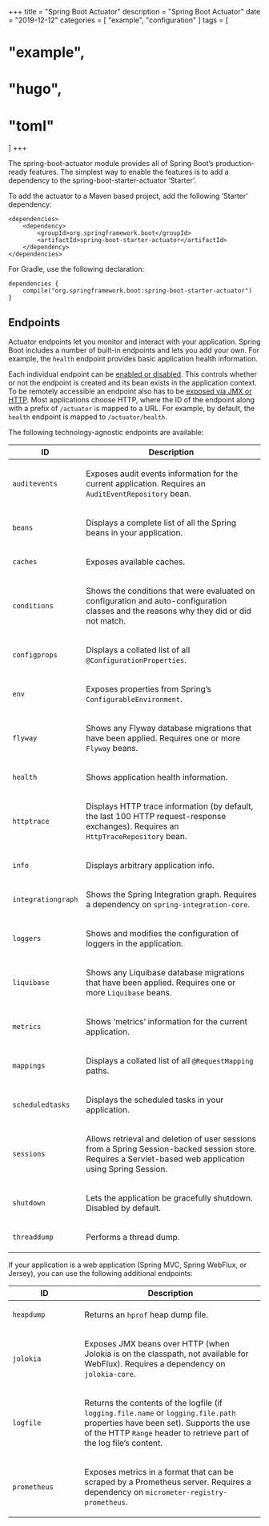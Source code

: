 +++
title = "Spring Boot Actuator"
description = "Spring Boot Actuator"
date = "2019-12-12"
categories = [ "example", "configuration" ]
tags = [
#    "example",
#    "hugo",
#    "toml"
]
+++

The spring-boot-actuator module provides all of Spring Boot’s production-ready features. The simplest way to enable the features is to add a dependency to the spring-boot-starter-actuator ‘Starter’.

To add the actuator to a Maven based project, add the following ‘Starter’ dependency:

<div >
<pre class="highlightjs highlight"><code class="language-xml hljs" data-lang="xml">&lt;dependencies&gt;
    &lt;dependency&gt;
        &lt;groupId&gt;org.springframework.boot&lt;/groupId&gt;
        &lt;artifactId&gt;spring-boot-starter-actuator&lt;/artifactId&gt;
    &lt;/dependency&gt;
&lt;/dependencies&gt;</code></pre>
</div>

<div class="paragraph">
<p>For Gradle, use the following declaration:</p>
</div>
<div class="listingblock">
<div class="content">
<pre class="highlightjs highlight"><code class="language-groovy hljs" data-lang="groovy">dependencies {
    compile("org.springframework.boot:spring-boot-starter-actuator")
}</code></pre>
</div>
</div>
</div>
</div>
<div class="sect1">
<h2 id="production-ready-endpoints"><a class="anchor" href="#production-ready-endpoints"></a>Endpoints</h2>
<div class="sectionbody">
<div class="paragraph">
<p>Actuator endpoints let you monitor and interact with your application.
Spring Boot includes a number of built-in endpoints and lets you add your own.
For example, the <code>health</code> endpoint provides basic application health information.</p>
</div>
<div class="paragraph">
<p>Each individual endpoint can be <a href="#production-ready-endpoints-enabling-endpoints">enabled or disabled</a>.
This controls whether or not the endpoint is created and its bean exists in the application context.
To be remotely accessible an endpoint also has to be <a href="#production-ready-endpoints-exposing-endpoints">exposed via JMX or HTTP</a>.
Most applications choose HTTP, where the ID of the endpoint along with a prefix of <code>/actuator</code> is mapped to a URL.
For example, by default, the <code>health</code> endpoint is mapped to <code>/actuator/health</code>.</p>
</div>
<div class="paragraph">
<p>The following technology-agnostic endpoints are available:</p>
</div>
<table class="tableblock frame-all grid-all stretch">
<colgroup>
<col style="width: 28.5714%;">
<col style="width: 71.4286%;">
</colgroup>
<thead>
<tr>
<th class="tableblock halign-left valign-top">ID</th>
<th class="tableblock halign-left valign-top">Description</th>
</tr>
</thead>
<tbody>
<tr>
<td class="tableblock halign-left valign-top"><p class="tableblock"><code>auditevents</code></p></td>
<td class="tableblock halign-left valign-top"><p class="tableblock">Exposes audit events information for the current application.
Requires an <code>AuditEventRepository</code> bean.</p></td>
</tr>
<tr>
<td class="tableblock halign-left valign-top"><p class="tableblock"><code>beans</code></p></td>
<td class="tableblock halign-left valign-top"><p class="tableblock">Displays a complete list of all the Spring beans in your application.</p></td>
</tr>
<tr>
<td class="tableblock halign-left valign-top"><p class="tableblock"><code>caches</code></p></td>
<td class="tableblock halign-left valign-top"><p class="tableblock">Exposes available caches.</p></td>
</tr>
<tr>
<td class="tableblock halign-left valign-top"><p class="tableblock"><code>conditions</code></p></td>
<td class="tableblock halign-left valign-top"><p class="tableblock">Shows the conditions that were evaluated on configuration and auto-configuration classes and the reasons why they did or did not match.</p></td>
</tr>
<tr>
<td class="tableblock halign-left valign-top"><p class="tableblock"><code>configprops</code></p></td>
<td class="tableblock halign-left valign-top"><p class="tableblock">Displays a collated list of all <code>@ConfigurationProperties</code>.</p></td>
</tr>
<tr>
<td class="tableblock halign-left valign-top"><p class="tableblock"><code>env</code></p></td>
<td class="tableblock halign-left valign-top"><p class="tableblock">Exposes properties from Spring&#8217;s <code>ConfigurableEnvironment</code>.</p></td>
</tr>
<tr>
<td class="tableblock halign-left valign-top"><p class="tableblock"><code>flyway</code></p></td>
<td class="tableblock halign-left valign-top"><p class="tableblock">Shows any Flyway database migrations that have been applied.
Requires one or more <code>Flyway</code> beans.</p></td>
</tr>
<tr>
<td class="tableblock halign-left valign-top"><p class="tableblock"><code>health</code></p></td>
<td class="tableblock halign-left valign-top"><p class="tableblock">Shows application health information.</p></td>
</tr>
<tr>
<td class="tableblock halign-left valign-top"><p class="tableblock"><code>httptrace</code></p></td>
<td class="tableblock halign-left valign-top"><p class="tableblock">Displays HTTP trace information (by default, the last 100 HTTP request-response exchanges).
Requires an <code>HttpTraceRepository</code> bean.</p></td>
</tr>
<tr>
<td class="tableblock halign-left valign-top"><p class="tableblock"><code>info</code></p></td>
<td class="tableblock halign-left valign-top"><p class="tableblock">Displays arbitrary application info.</p></td>
</tr>
<tr>
<td class="tableblock halign-left valign-top"><p class="tableblock"><code>integrationgraph</code></p></td>
<td class="tableblock halign-left valign-top"><p class="tableblock">Shows the Spring Integration graph.
Requires a dependency on <code>spring-integration-core</code>.</p></td>
</tr>
<tr>
<td class="tableblock halign-left valign-top"><p class="tableblock"><code>loggers</code></p></td>
<td class="tableblock halign-left valign-top"><p class="tableblock">Shows and modifies the configuration of loggers in the application.</p></td>
</tr>
<tr>
<td class="tableblock halign-left valign-top"><p class="tableblock"><code>liquibase</code></p></td>
<td class="tableblock halign-left valign-top"><p class="tableblock">Shows any Liquibase database migrations that have been applied.
Requires one or more <code>Liquibase</code> beans.</p></td>
</tr>
<tr>
<td class="tableblock halign-left valign-top"><p class="tableblock"><code>metrics</code></p></td>
<td class="tableblock halign-left valign-top"><p class="tableblock">Shows &#8216;metrics&#8217; information for the current application.</p></td>
</tr>
<tr>
<td class="tableblock halign-left valign-top"><p class="tableblock"><code>mappings</code></p></td>
<td class="tableblock halign-left valign-top"><p class="tableblock">Displays a collated list of all <code>@RequestMapping</code> paths.</p></td>
</tr>
<tr>
<td class="tableblock halign-left valign-top"><p class="tableblock"><code>scheduledtasks</code></p></td>
<td class="tableblock halign-left valign-top"><p class="tableblock">Displays the scheduled tasks in your application.</p></td>
</tr>
<tr>
<td class="tableblock halign-left valign-top"><p class="tableblock"><code>sessions</code></p></td>
<td class="tableblock halign-left valign-top"><p class="tableblock">Allows retrieval and deletion of user sessions from a Spring Session-backed session store.
Requires a Servlet-based web application using Spring Session.</p></td>
</tr>
<tr>
<td class="tableblock halign-left valign-top"><p class="tableblock"><code>shutdown</code></p></td>
<td class="tableblock halign-left valign-top"><p class="tableblock">Lets the application be gracefully shutdown.
Disabled by default.</p></td>
</tr>
<tr>
<td class="tableblock halign-left valign-top"><p class="tableblock"><code>threaddump</code></p></td>
<td class="tableblock halign-left valign-top"><p class="tableblock">Performs a thread dump.</p></td>
</tr>
</tbody>
</table>
<div class="paragraph">
<p>If your application is a web application (Spring MVC, Spring WebFlux, or Jersey), you can use the following additional endpoints:</p>
</div>
<table class="tableblock frame-all grid-all stretch">
<colgroup>
<col style="width: 28.5714%;">
<col style="width: 71.4286%;">
</colgroup>
<thead>
<tr>
<th class="tableblock halign-left valign-top">ID</th>
<th class="tableblock halign-left valign-top">Description</th>
</tr>
</thead>
<tbody>
<tr>
<td class="tableblock halign-left valign-top"><p class="tableblock"><code>heapdump</code></p></td>
<td class="tableblock halign-left valign-top"><p class="tableblock">Returns an <code>hprof</code> heap dump file.</p></td>
</tr>
<tr>
<td class="tableblock halign-left valign-top"><p class="tableblock"><code>jolokia</code></p></td>
<td class="tableblock halign-left valign-top"><p class="tableblock">Exposes JMX beans over HTTP (when Jolokia is on the classpath, not available for WebFlux).
Requires a dependency on <code>jolokia-core</code>.</p></td>
</tr>
<tr>
<td class="tableblock halign-left valign-top"><p class="tableblock"><code>logfile</code></p></td>
<td class="tableblock halign-left valign-top"><p class="tableblock">Returns the contents of the logfile (if <code>logging.file.name</code> or <code>logging.file.path</code> properties have been set).
Supports the use of the HTTP <code>Range</code> header to retrieve part of the log file&#8217;s content.</p></td>
</tr>
<tr>
<td class="tableblock halign-left valign-top"><p class="tableblock"><code>prometheus</code></p></td>
<td class="tableblock halign-left valign-top"><p class="tableblock">Exposes metrics in a format that can be scraped by a Prometheus server.
Requires a dependency on <code>micrometer-registry-prometheus</code>.</p></td>
</tr>
</tbody>
</table>





